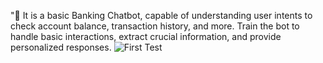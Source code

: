 "🤖 It is a basic Banking Chatbot, capable of understanding user intents to check account balance, transaction history, and more. Train the bot to handle basic interactions, extract crucial information, and provide personalized responses.
![First Test](https://github.com/milansingh52/Banking-Chatbot1/assets/111845982/7ebff913-1d18-45b3-9b8f-2d9fbe8ff553)
